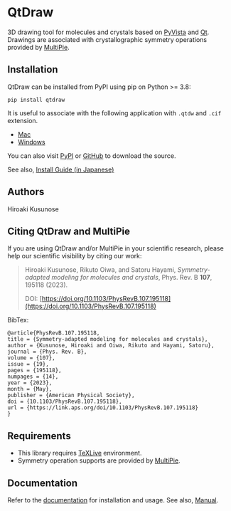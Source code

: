 # QtDraw

3D drawing tool for molecules and crystals based on [PyVista](https://docs.pyvista.org/) and [Qt](https://www.riverbankcomputing.com/static/Docs/PyQt5/#).
Drawings are associated with crystallographic symmetry operations provided by [MultiPie](https://github.com/CMT-MU/MultiPie).

## Installation

QtDraw can be installed from PyPI using pip on Python >= 3.8:
```
pip install qtdraw
```
It is useful to associate with the following application with `.qtdw` and `.cif` extension.
- [Mac](https://github.com/CMT-MU/QtDraw/tree/main/others/QtDraw_MacApp.zip)
- [Windows](https://github.com/CMT-MU/QtDraw/tree/main/others/QtDraw_WinApp.zip)

You can also visit
[PyPI](https://pypi.org/project/qtdraw/) or [GitHub](https://github.com/CMT-MU/QtDraw) to download the source.

See also, [Install Guide (in Japanese)](https://github.com/CMT-MU/QtDraw/blob/main/docs/install_guide.pdf)

## Authors
Hiroaki Kusunose

## Citing QtDraw and MultiPie

If you are using QtDraw and/or MultiPie in your scientific research, please help our scientific visibility by citing our work:

> Hiroaki Kusunose, Rikuto Oiwa, and Satoru Hayami, _Symmetry-adapted modeling for molecules and crystals_, Phys. Rev. B <b>107</b>, 195118 (2023).
>
> DOI: [https://doi.org/10.1103/PhysRevB.107.195118](https://doi.org/10.1103/PhysRevB.107.195118)

BibTex:
```
@article{PhysRevB.107.195118,
title = {Symmetry-adapted modeling for molecules and crystals},
author = {Kusunose, Hiroaki and Oiwa, Rikuto and Hayami, Satoru},
journal = {Phys. Rev. B},
volume = {107},
issue = {19},
pages = {195118},
numpages = {14},
year = {2023},
month = {May},
publisher = {American Physical Society},
doi = {10.1103/PhysRevB.107.195118},
url = {https://link.aps.org/doi/10.1103/PhysRevB.107.195118}
}
```

## Requirements
- This library requires [TeXLive](https://www.tug.org/texlive/) environment.
- Symmetry operation supports are provided by [MultiPie](https://github.com/CMT-MU/MultiPie).

## Documentation

Refer to the [documentation](https://cmt-mu.github.io/QtDraw/) for installation and usage.
See also, [Manual](https://github.com/CMT-MU/QtDraw/blob/main/docs/manual.pdf).
